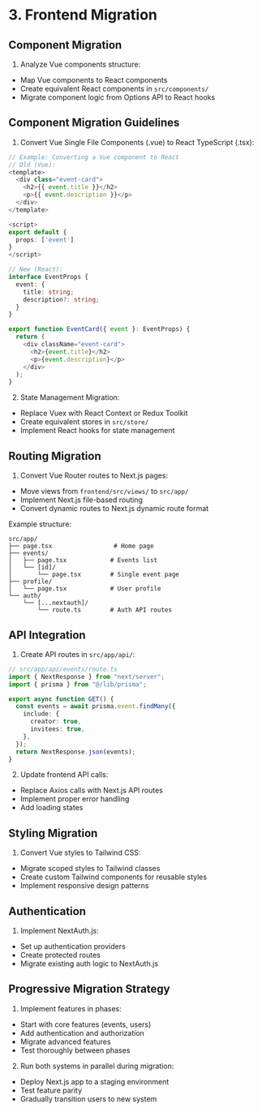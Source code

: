 # 3. Frontend Migration

## Component Migration

1. Analyze Vue components structure:

- Map Vue components to React components
- Create equivalent React components in `src/components/`
- Migrate component logic from Options API to React hooks

## Component Migration Guidelines

1. Convert Vue Single File Components (.vue) to React TypeScript (.tsx):

```typescript
// Example: Converting a Vue component to React
// Old (Vue):
<template>
  <div class="event-card">
    <h2>{{ event.title }}</h2>
    <p>{{ event.description }}</p>
  </div>
</template>

<script>
export default {
  props: ['event']
}
</script>

// New (React):
interface EventProps {
  event: {
    title: string;
    description?: string;
  }
}

export function EventCard({ event }: EventProps) {
  return (
    <div className="event-card">
      <h2>{event.title}</h2>
      <p>{event.description}</p>
    </div>
  );
}
```

2. State Management Migration:

- Replace Vuex with React Context or Redux Toolkit
- Create equivalent stores in `src/store/`
- Implement React hooks for state management

## Routing Migration

1. Convert Vue Router routes to Next.js pages:

- Move views from `frontend/src/views/` to `src/app/`
- Implement Next.js file-based routing
- Convert dynamic routes to Next.js dynamic route format

Example structure:

```
src/app/
├── page.tsx                 # Home page
├── events/
│   ├── page.tsx            # Events list
│   └── [id]/
│       └── page.tsx        # Single event page
├── profile/
│   └── page.tsx            # User profile
└── auth/
    └── [...nextauth]/
        └── route.ts        # Auth API routes
```

## API Integration

1. Create API routes in `src/app/api/`:

```typescript
// src/app/api/events/route.ts
import { NextResponse } from "next/server";
import { prisma } from "@/lib/prisma";

export async function GET() {
  const events = await prisma.event.findMany({
    include: {
      creator: true,
      invitees: true,
    },
  });
  return NextResponse.json(events);
}
```

2. Update frontend API calls:

- Replace Axios calls with Next.js API routes
- Implement proper error handling
- Add loading states

## Styling Migration

1. Convert Vue styles to Tailwind CSS:

- Migrate scoped styles to Tailwind classes
- Create custom Tailwind components for reusable styles
- Implement responsive design patterns

## Authentication

1. Implement NextAuth.js:

- Set up authentication providers
- Create protected routes
- Migrate existing auth logic to NextAuth.js

## Progressive Migration Strategy

1. Implement features in phases:

- Start with core features (events, users)
- Add authentication and authorization
- Migrate advanced features
- Test thoroughly between phases

2. Run both systems in parallel during migration:

- Deploy Next.js app to a staging environment
- Test feature parity
- Gradually transition users to new system
